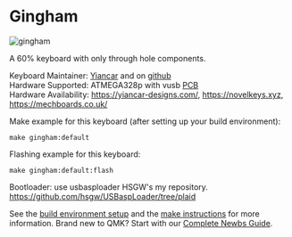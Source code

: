 # Gingham

![gingham](https://yiancar-designs.com/wp-content/uploads/2019/06/IMG_20190625_233619.jpg)

A 60% keyboard with only through hole components.   

Keyboard Maintainer: [Yiancar](http://yiancar-designs.com/) and on [github](https://github.com/yiancar)  
Hardware Supported: ATMEGA328p with vusb [PCB](https://github.com/yiancar/gingham_pcb)  
Hardware Availability: https://yiancar-designs.com/, https://novelkeys.xyz, https://mechboards.co.uk/  

Make example for this keyboard (after setting up your build environment):

    make gingham:default

Flashing example for this keyboard:

    make gingham:default:flash

Bootloader:
use usbasploader HSGW's my repository.
https://github.com/hsgw/USBaspLoader/tree/plaid

See the [build environment setup](https://docs.qmk.fm/#/getting_started_build_tools) and the [make instructions](https://docs.qmk.fm/#/getting_started_make_guide) for more information. Brand new to QMK? Start with our [Complete Newbs Guide](https://docs.qmk.fm/#/newbs).
